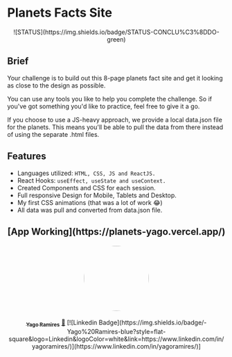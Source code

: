 # Planets Facts Site

<p align="center">
![STATUS](https://img.shields.io/badge/STATUS-CONCLU%C3%8DDO-green)
</p>

## Brief
Your challenge is to build out this 8-page planets fact site and get it looking as close to the design as possible.

You can use any tools you like to help you complete the challenge. So if you've got something you'd like to practice, feel free to give it a go.

If you choose to use a JS-heavy approach, we provide a local data.json file for the planets. This means you'll be able to pull the data from there instead of using the separate .html files.

## Features

- Languages utilized: ``HTML, CSS, JS and ReactJS.``
- React Hooks: ``useEffect, useState and useContext.``
- Created Components and CSS for each session.
- Full responsive Design for Mobile, Tablets and Desktop.
- My first CSS animations (that was a lot of work :joy:)
- All data was pull and converted from data.json file.

<h2 align="center">
[App Working](https://planets-yago.vercel.app/) 
</h2>


<h4 align="center"> 
<a href="https://github.com/yagoramires">
 <img style="border-radius: 50%;" src="https://i.imgur.com/z5JJCms.jpg" width="150px;" alt=""/>
</h4>

<p align="center"> 
<sub><b>Yago Ramires</b></sub></a> <a href="https://github.com/yagoramires" title="Rocketseat">🚀</a>
[![Linkedin Badge](https://img.shields.io/badge/-Yago%20Ramires-blue?style=flat-square&logo=Linkedin&logoColor=white&link=https://www.linkedin.com/in/yagoramires/)](https://www.linkedin.com/in/yagoramires/)]
</p>
